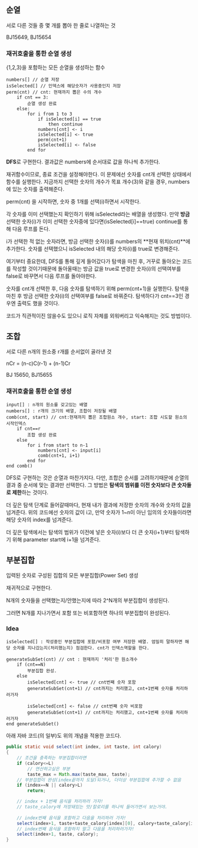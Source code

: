 

## 순열

서로 다른 것들 중 몇 개를 뽑아 한 줄로 나열하는 것

BJ15649, BJ15654

### 재귀호출을 통한 순열 생성

{1,2,3}을 포함하는 모든 순열을 생성하는 함수

```
numbers[] // 순열 저장
isSelected[] // 인덱스에 해당숫자가 사용중인지 저장
perm(cnt) // cnt: 현재까지 뽑은 수의 개수
	if cnt == 3:
		순열 생성 완료
	else:
		for i from 1 to 3
			if isSelected[i] == true 
				then continue
			numbers[cnt] <- i
			isSelected[i] <- true
			perm(cnt+1)
			isSelected[i] <- false
		end for
```



**DFS**로 구현한다. 결과값은 numbers에 순서대로 값을 하나씩 추가한다.

재귀함수이므로, 종료 조건을 설정해야한다. 이 문제에선 숫자를 cnt개 선택한 상태에서 함수를 실행한다. 지금까지 선택한 숫자의 개수가 목표 개수(3)와 같을 경우, numbers에 있는 숫자를 출력해준다.



perm(cnt) 을 시작하면, 숫자 중 1개를 선택(i)하면서 시작한다.

각 숫자를 이미 선택했는지 확인하기 위해 isSelected라는 배열을 생성했다. 만약 **방금** 선택한 숫자(i)가 이미 선택한 숫자중에 있다면(isSelected[i]==true) continue를 통해 다음 루프를 돈다.

i가 선택한 적 없는 숫자라면, 방금 선택한 숫자(i)를 numbers의 **현재 위치(cnt)**에 추가한다.  숫자를 선택했으니 isSelected 내의 해당 숫자(i)를 true로 변경해준다.

여기부터 중요한데, DFS를 통해 깊게 들어갔다가 탐색을 마친 후, 거꾸로 돌아오는 코드를 작성할 것이기때문에 돌아올때는 방금 값을 true로 변경한 숫자(i)의 선택여부를 false로 바꾸면서 다음 루프를 돌아야한다. 

숫자를 cnt개 선택한 후, 다음 숫자를 탐색하기 위해 perm(cnt+1)을 실행한다. 탐색을 마친 후 방금 선택한 숫자(i)의 선택여부를 false로 바꿔준다. 탐색하다가 cnt==3인 경우엔 출력도 했을 것이다.

코드가 직관적이진 않을수도 있으니 로직 자체를 외워버리고 익숙해지는 것도 방법이다.



## 조합

서로 다른 n개의 원소중 r개를 순서없이 골라낸 것

nCr = (n-c)C(r-1) + (n-1)Cr

BJ 15650, BJ15655

### 재귀호출을 통한 순열 생성



```
input[] : n개의 원소를 갖고있는 배열
numbers[] : r개의 크기의 배열, 조합이 저장될 배열
comb(cnt, start) // cnt:현재까지 뽑은 조합원소 개수, start: 조합 시도할 원소의 시작인덱스
	if cnt==r
		조합 생성 완료
	else
		for i from start to n-1
			numbers[cnt] <- input[i]
			comb(cnt+1, i+1)
		end for
end comb()
```

DFS로 구현하는 것은 순열과 마찬가지다. 다만, 조합은 순서를 고려하기때문에 순열의 결과 중 순서에 맞는 결과만 선택한다. 그 방법은 **탐색의 범위를 이전 숫자보다 큰 숫자들로 제한**하는 것이다.

더 깊은 탐색 단계로 들어갈때마다, 현재 내가 결과에 저장한 숫자의 개수와 숫자의 값을 넘겨준다. 위의 코드에선 숫자의 값이 i고, 만약 숫자가 1~n이 아닌 임의의 숫자들이라면 해당 숫자의 index를 넘겨준다.

더 깊은 탐색에서는 탐색의 범위가 이전에 넣은 숫자(i)보다 더 큰 숫자(i+1)부터 탐색하기 위해 parameter start에 i+1을 넘겨준다. 



## 부분집합

입력된 숫자로 구성된 집합의 모든 부분집합(Power Set) 생성

재귀적으로 구현한다.

N개의 숫자들을 선택했는지/안했는지에 따라 2^N개의 부분집합이 생성된다.

그러면 N개를 지나가면서 포함 또는 비포함하면 하나의 부분집합이 완성된다.

### Idea

```
isSelected[] : 작성중인 부분집합에 포함/비포함 여부 저장한 배열. 엄밀히 말하자면 해당 숫자를 지나갔는지(처리했는지) 점검한다. cnt가 인덱스역할을 한다.

generateSubSet(cnt) // cnt : 현재까지 '처리'한 원소개수
	if (cnt==N) 
		부분집합 완성.
	else
		isSelected[cnt] <- true // cnt번째 숫자 포함
		generateSubSet(cnt+1) // cnt까지는 처리했고, cnt+1번째 숫자를 처리하러가자

		isSelected[cnt] <- false // cnt번째 숫자 비포함
		generateSubSet(cnt+1) // cnt까지는 처리했고, cnt+1번째 숫자를 처리하러가자
end generateSubSet()
```



아래 자바 코드(의 일부)도 위의 개념을 적용한 코드다.

```java
public static void select(int index, int taste, int calory) 
{
    // 조건을 충족하는 부분집합이라면
    if (calory<=L) 
	    // 연산하고싶은 부분
        taste_max = Math.max(taste_max, taste);	
    // 부분집합이 완성(index끝까지 도달)되거나, 더이상 부분집합에 추가할 수 없음
    if (index==N || calory>L) 
        return;

    // index + 1번째 음식을 처리하러 가자!
    // taste_calory에 저장돼있는 맛/칼로리를 하나씩 들어가면서 보는거야.
	
    // index번째 음식을 포함하고 다음을 처리하러 가자!
    select(index+1, taste+taste_calory[index][0], calory+taste_calory[index][1]);	
    // index번째 음식을 포함하지 말고 다음을 처리하러가자!
    select(index+1, taste, calory);									
}

```

